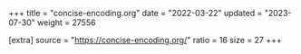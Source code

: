+++
title = "concise-encoding.org"
date = "2022-03-22"
updated = "2023-07-30"
weight = 27556

[extra]
source = "https://concise-encoding.org/"
ratio = 16
size = 27
+++
